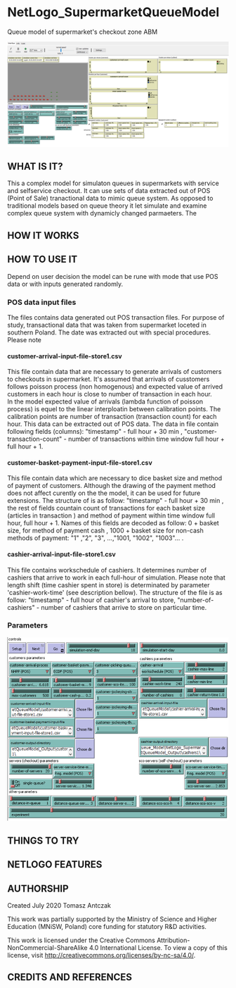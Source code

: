 # NetLogo_SupermarketQueueModel
 Queue model of supermarket's checkout zone ABM

![alt text](/readme-images/model-interface.png)
## WHAT IS IT?

This a complex model for simulaton queues in supermarkets with service and selfservice checkout.  It can use sets of data extracted out of POS (Point of Sale) tranactional data to mimic queue system. As opposed to traditional models based on queue theory it let simulate and examine complex queue system with dynamicly changed parmaeters. The  

## HOW IT WORKS


## HOW TO USE IT
Depend on user decision the model can be rune with mode that use POS data or with inputs generated randomly. 
### POS data input files
The files contains data generated out POS transaction files. For purpose of study, transactional data that was taken from supermarket loceted in southern Poland. The date was extracted out with special procedures. Please note    
#### customer-arrival-input-file-store1.csv
This file contain data that are necessary to generate arrivals of customers to checkouts in supermarket. It's assumed that arrivals of cusstomers follows poisson process (non homogenous) and expected value of arrived customers in each hour is close to number of transaction in each hour.  
In the model expected value of arrivals (lambda function of poisson process) is equel to the linear interploatin between calibration points. The calibration points are number of transaction (transaction count) for each hour. This data can be extracted out of POS data.  The data in file contain following fields (columns):
"timestamp" - full hour + 30 min ,
"customer-transaction-count" - number of transactions within time window full hour + full hour + 1.  
#### customer-basket-payment-input-file-store1.csv
This file contain data which are necessary to dice basket size and method of payment of customers. Although the drawing of the payment method does not  affect curently on the  the model, it can be used for future extensions. The structure of is as follow:
"timestamp" - full hour + 30 min , the rest of fields countain count of transactions for each basket size (articles in transaction ) and method of payment within time window full hour, full hour + 1. Names of this fields are decoded as follow:   0 + basket size,  for method of payment cash , 1000 + basket size for non-cash methods of payment: "1"
,"2", "3", ...,"1001, "1002", "1003"... .
#### cashier-arrival-input-file-store1.csv
This file contains workschedule of cashiers. It determines number of cashiers that arrive to work in each full-hour of simulation. Please note that length shift (time cashier spent in store) is determinated by parameter 'cashier-work-time' (see description bellow). The structure of the file is as follow: "timestamp" - full hour of cashier's arrival to store, "number-of-cashiers" - number of cashiers that arrive to store on particular time. 
### Parameters
![alt text](/readme-images/model-parameters.png)

## THINGS TO TRY


## NETLOGO FEATURES



## AUTHORSHIP
Created July 2020
Tomasz Antczak 


This work was partially supported by the Ministry of Science and Higher Education (MNiSW, Poland) core funding for statutory R&D activities.

This work is licensed under the Creative Commons Attribution-NonCommercial-ShareAlike 4.0 International License. To view a copy of this license, visit http://creativecommons.org/licenses/by-nc-sa/4.0/.

## CREDITS AND REFERENCES
